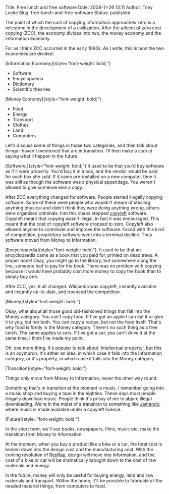 Title: Free lunch and free software
Date: 2008-11-26 13:11
Author: Tony Locke
Slug: free-lunch-and-free-software
Status: published

The point at which the cost of copying information approaches zero is a milestone in the development of a civilization. After the advent of zero cost copying (ZCC), the economy divides into two, the money economy and the information economy.  
  
For us I think ZCC occurred in the early 1990s. As I write, this is how the two economies are divided:  
  
[Information Economy]{style="font-weight: bold;"}  

-   Software
-   Encyclopaedia
-   Dictionary  
-   Scientific theories

[Money Economy]{style="font-weight: bold;"}  

-   Food
-   Energy
-   Transport
-   Clothes
-   Land
-   Computers

Let's discuss some of things in those two categories, and then talk about things I haven't mentioned that are in transition. I'll then make a stab at saying what'll happen in the future.  
  
[Software.]{style="font-weight: bold;"} It used to be that you'd buy software as if it were property. You'd buy it in a box, and the vendor would be paid for each box she sold. If it came pre-installed on a new computer, then it was still as though the software was a physical appendage. You weren't allowed to give someone else a copy.  
  
After ZCC everything changed for software. People started illegally copying software. Some of these were people who wouldn't dream of stealing anything physical and didn't think they were doing anything wrong, others were organized criminals. Into this chaos stepped [copyleft](http://en.wikipedia.org/wiki/Copyleft) software. Copyleft meant that copying wasn't illegal, in fact it was encouraged. This meant that the cost of copyleft software dropped to zero. Copyleft also allowed anyone to contribute and improve the software. Faced with this kind of competition, proprietory software went into a terminal decline. Thus software moved from Money to Information.  
  
[Encyclopaedia]{style="font-weight: bold;"}. It used to be that an encyclopaedia came as a book that you paid for, printed on dead trees. A proper book! Okay, you might go to the library, but somewhere along the line, someone had to pay for the book. There was no problem with copying because it would have probably cost more money to copy the book than to simply buy one.  
  
After ZCC, yes, it all changed. Wikipedia was copyleft, instantly available and instantly up-to-date, and trounced the competition.  
  
[Money]{style="font-weight: bold;"}  
  
Okay, what about all those good old-fashioned things that fall into the Money category. You can't copy food. If I've got an apple I can eat it or give it to you, but not both. You can copy a recipe, but not the food itself. That's why food is firmly in the Money category. There's no such thing as a free lunch. The same applies to cars. If I've got a car, you can't drive it at the same time. I think I've made my point.  
  
Oh, one more thing. It's popular to talk about 'intellectual property', but this is an oxymoron. It's either an idea, in which case it falls into the Information category, or it's property, in which case it falls into the Money category.  
  
[Transition]{style="font-weight: bold;"}  
  
Things only move from Money to Information, never the other way round.  
  
Something that's in transition at the moment is music. I remember going into a music shop and buying a tape in the eighties. These days most people illegally download music. People think it's prissy of me to abjure illegal downloading. We're in the midst of a transition to something like [Jamendo](http://www.jamendo.com/), where music is made available under a copyleft licence.  
  
[Future]{style="font-weight: bold;"}  
  
In the short term, we'll see books, newspapers, films, music etc. make the transition from Money to Information.  
  
At the moment, when you buy a product like a bike or a car, the total cost is broken down into the design cost and the manufacturing cost. With the coming revolution of [RepRap](http://en.wikipedia.org/wiki/RepRap), design will move into Information, and the cost of a bike or car will be dramatically brought down to the cost of raw materials and energy.  
  
In the future, money will only be useful for buying energy, land and raw materials and transport. Within the home, it'll be possible to fabricate all the needed material things, from computers to food.
